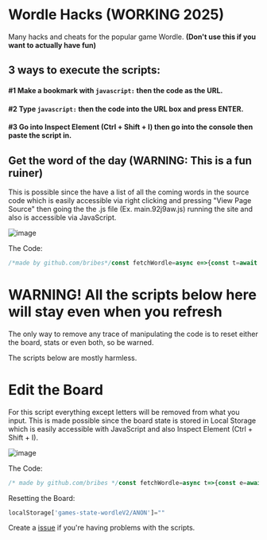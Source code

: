 # Wordle Hacks (WORKING 2025)
Many hacks and cheats for the popular game Wordle. **(Don't use this if you want to actually have fun)**

## 3 ways to execute the scripts:

#### #1 Make a bookmark with `javascript:` then the code as the URL.

#### #2 Type `javascript:` then the code into the URL box and press ENTER.

#### #3 Go into Inspect Element (Ctrl + Shift + I) then go into the console then paste the script in.

## Get the word of the day (WARNING: This is a fun ruiner)
This is possible since the have a list of all the coming words in the source code which is easily accessible via right clicking and pressing "View Page Source" then going the the .js file (Ex. main.92j9aw.js) running the site and also is accessible via JavaScript.

![image](https://user-images.githubusercontent.com/52789876/152241083-64712717-0555-4f04-b1cd-4581bf8dfdc1.png)

The Code:
```javascript
/*made by github.com/bribes*/const fetchWordle=async e=>{const t=await fetch(`https://www.nytimes.com/svc/wordle/v2/${e}.json`);return(await t.json()).solution},showWordles=async()=>{const e=(new Date).toISOString().split("T")[0],t=new Date(Date.now()-864e5).toISOString().split("T")[0],o=new Date(Date.now()+864e5).toISOString().split("T")[0];try{const[r,s,n]=await Promise.all([fetchWordle(e),fetchWordle(t),fetchWordle(o)]);alert(`Wordle Answers:\nYesterday: ${s.toUpperCase()}\nToday: ${r.toUpperCase()}\nTomorrow: ${n.toUpperCase()}`)}catch(e){console.error("Error fetching Wordle answers:",e)}};showWordles()/*made by github.com/bribes*/
```

# WARNING! All the scripts below here will stay even when you refresh
The only way to remove any trace of manipulating the code is to reset either the board, stats or even both, so be warned.

The scripts below are mostly harmless.

# Edit the Board
For this script everything except letters will be removed from what you input. This is made possible since the board state is stored in Local Storage which is easily accessible with JavaScript and also Inspect Element (Ctrl + Shift + I).

![image](https://user-images.githubusercontent.com/52789876/152076636-9e6e12fc-fb74-4a7d-8917-e4e14932556c.png)

The Code:
```javascript
/* made by github.com/bribes */const fetchWordle=async t=>{const e=await fetch(`https://www.nytimes.com/svc/wordle/v2/${t}.json`);return(await e.json()).id};var today=(new Date).toISOString().split("T")[0],ghbribes=prompt(atob("RW50ZXIgdGV4dA=="),"github.com/bribes");function bribes(t,e,r){return e>t.length?t.concat(Array(e-t.length).fill(r)):t}var wordedit=bribes(ghbribes.replace(/[^A-Za-z]/g,"").match(/.{1,5}/g).splice(0,6),6,"");localStorage["games-state-wordleV2/ANON"]=`{"states":[{"data":{"boardState":${JSON.stringify(wordedit)},"currentRowIndex":${wordedit.filter((t=>t)).length},"status":"${wordedit.filter((t=>t)).length===6?'WIN':'IN_PROGRESS'}"},"puzzleId":"${await fetchWordle(today)}"}]}`,location.reload()/* made by github.com/bribes */
```

Resetting the Board:
```javascript
localStorage['games-state-wordleV2/ANON']=""
```

Create a [issue](https://github.com/bribes/wordle-hacks/issues) if you're having problems with the scripts.
